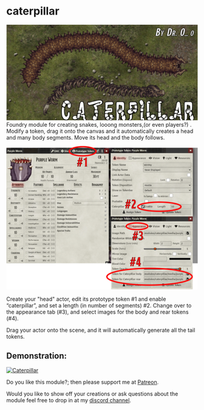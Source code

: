 # caterpillar
![](./media/cover.png)
Foundry module for creating snakes, looong monsters,(or even players?) . Modify a token, drag it onto the canvas and it automatically creates a head and many body segments. Move its head and the body follows.

<img src="media/caterpillar.png" width=600>

Create your "head" actor, edit its prototype token #1 and enable “caterpillar”, and set a length (in number of segments) #2.
Change over to the appearance tab (#3), and select images for the body and rear tokens (#4). 

Drag your actor onto the scene, and it will automatically generate all the tail tokens.

## Demonstration:

[![Caterpillar](http://img.youtube.com/vi/U4Kku983B4k/0.jpg)](http://www.youtube.com/watch?v=U4Kku983B4k "Caterpillar")

Do you like this module?; then please support me at [Patreon](https://www.patreon.com/drO_o).

Would you like to show off your creations or ask questions about the module feel free to drop in at my [discord channel](https://discord.gg/5CCAhsKFDp). 
